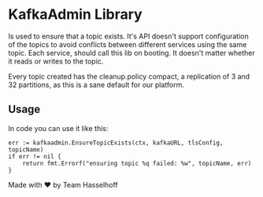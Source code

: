 # KafkaAdmin Library

Is used to ensure that a topic exists. It's API doesn't support configuration of
the topics to avoid conflicts between different services using the same topic.
Each service, should call this lib on booting. It doesn't matter whether it
reads or writes to the topic.

Every topic created has the cleanup.policy compact, a replication of 3 and 32
partitions, as this is a sane default for our platform.

## Usage

In code you can use it like this:

```
err := kafkaadmin.EnsureTopicExists(ctx, kafkaURL, tlsConfig, topicName)
if err != nil {
	return fmt.Errorf("ensuring topic %q failed: %w", topicName, err)
}
```

Made with ♥ by Team Hasselhoff
